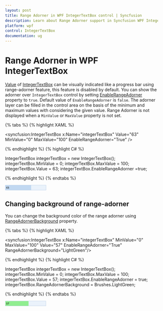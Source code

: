 ```yaml
---
layout: post
title: Range Adorner in WPF IntegerTextBox control | Syncfusion
description: Learn about Range Adorner support in Syncfusion WPF IntegerTextBox control and more details about the control features.
platform: wpf
control: IntegerTextBox 
documentation: ug
---
```


# Range Adorner in WPF IntegerTextBox 

[Value](https://help.syncfusion.com/cr/wpf/Syncfusion.Windows.Shared.IntegerTextBox.html#Syncfusion_Windows_Shared_IntegerTextBox_Value) of [IntegerTextBox](https://www.syncfusion.com/wpf-ui-controls/integer-textbox) can be visually indicated like a progress bar using range-adorner feature, this feature is disabled by default. You can show the adorner over `IntegerTextBox` control by setting [EnableRangeAdorner](https://help.syncfusion.com/cr/wpf/Syncfusion.Windows.Shared.EditorBase.html#Syncfusion_Windows_Shared_EditorBase_EnableRangeAdorner) property to `true`. Default value of `EnableRangeAdorner` is `false`. The adorner layer can be filled in the control area on the basis of the minimum and maximum values with considering the given value.  Range Adorner is not displayed when a `MinValue` or `MaxValue` property is not set.

{% tabs %}
{% highlight XAML %}

<syncfusion:IntegerTextBox x:Name="integerTextBox" Value="63" MinValue="0" MaxValue="100" EnableRangeAdorner="True" />

{% endhighlight %}
{% highlight C# %}

IntegerTextBox integerTextBox = new IntegerTextBox();
integerTextBox.MinValue = 0;
integerTextBox.MaxValue = 100;
integerTextBox.Value = 63;
integerTextBox.EnableRangeAdorner =true;

{% endhighlight %}
{% endtabs %}

![IntegerTextBox default background of Range Adorner ](Range-Adorner_images/Range-Adorner_img1.png)

## Changing background of range-adorner

You can change the background color of the range adorner using [RangeAdornerBackground](https://help.syncfusion.com/cr/wpf/Syncfusion.Windows.Shared.EditorBase.html#Syncfusion_Windows_Shared_EditorBase_RangeAdornerBackground) property.

{% tabs %}
{% highlight XAML %}

<syncfusion:IntegerTextBox x:Name="integerTextBox" MinValue="0" MaxValue="100" Value="57" EnableRangeAdorner="True" RangeAdornerBackground="LightGreen"/>

{% endhighlight %}
{% highlight C# %}

IntegerTextBox integerTextBox = new IntegerTextBox();
integerTextBox.MinValue = 0;
integerTextBox.MaxValue = 100;
integerTextBox.Value = 57;
integerTextBox.EnableRangeAdorner = true;
integerTextBox.RangeAdornerBackground = Brushes.LightGreen;

{% endhighlight %}
{% endtabs %}

![IntegerTextBox customized background of Range Adorner ](Range-Adorner_images/Range-Adorner-Background_img1.png)
